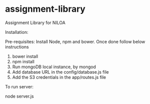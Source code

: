 assignment-library
==================

Assignment Library for NILOA

Installation:

Pre-requisites: Install Node, npm and bower. Once done follow below instructions

1. bower install
2. npm install
3. Run mongoDB local instance, by mongod
4. Add database URL in the config/database.js file
5. Add the S3 credentials in the app/routes.js file

To run server:

node server.js